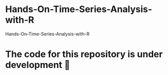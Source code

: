# Hands-On-Time-Series-Analysis-with-R
Hands-On-Time-Series-Analysis-with-R
# The code for this repository is under development :construction_worker:
